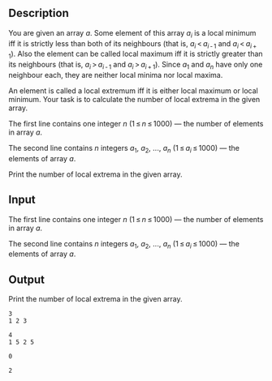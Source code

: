 ## Description

<div><p>You are given an array <span class="tex-span"><i>a</i></span>. Some element of this array <span class="tex-span"><i>a</i><sub class="lower-index"><i>i</i></sub></span> is a <span class="tex-font-style-it">local minimum</span> iff it is strictly less than both of its neighbours (that is, <span class="tex-span"><i>a</i><sub class="lower-index"><i>i</i></sub> &lt; <i>a</i><sub class="lower-index"><i>i</i> - 1</sub></span> and <span class="tex-span"><i>a</i><sub class="lower-index"><i>i</i></sub> &lt; <i>a</i><sub class="lower-index"><i>i</i> + 1</sub></span>). Also the element can be called <span class="tex-font-style-it">local maximum</span> iff it is strictly greater than its neighbours (that is, <span class="tex-span"><i>a</i><sub class="lower-index"><i>i</i></sub> &gt; <i>a</i><sub class="lower-index"><i>i</i> - 1</sub></span> and <span class="tex-span"><i>a</i><sub class="lower-index"><i>i</i></sub> &gt; <i>a</i><sub class="lower-index"><i>i</i> + 1</sub></span>). Since <span class="tex-span"><i>a</i><sub class="lower-index">1</sub></span> and <span class="tex-span"><i>a</i><sub class="lower-index"><i>n</i></sub></span> have only one neighbour each, they are neither local minima nor local maxima.</p><p>An element is called a <span class="tex-font-style-it">local extremum</span> iff it is either local maximum or local minimum. Your task is to calculate the number of local extrema in the given array.</p></div><div class="input-specification"><p>The first line contains one integer <span class="tex-span"><i>n</i></span> (<span class="tex-span">1 ≤ <i>n</i> ≤ 1000</span>) — the number of elements in array <span class="tex-span"><i>a</i></span>.</p><p>The second line contains <span class="tex-span"><i>n</i></span> integers <span class="tex-span"><i>a</i><sub class="lower-index">1</sub></span>, <span class="tex-span"><i>a</i><sub class="lower-index">2</sub></span>, ..., <span class="tex-span"><i>a</i><sub class="lower-index"><i>n</i></sub></span> (<span class="tex-span">1 ≤ <i>a</i><sub class="lower-index"><i>i</i></sub> ≤ 1000</span>) — the elements of array <span class="tex-span"><i>a</i></span>.</p></div><div class="output-specification"><p>Print the number of local extrema in the given array.</p></div>

## Input

<p>The first line contains one integer <span class="tex-span"><i>n</i></span> (<span class="tex-span">1 ≤ <i>n</i> ≤ 1000</span>) — the number of elements in array <span class="tex-span"><i>a</i></span>.</p><p>The second line contains <span class="tex-span"><i>n</i></span> integers <span class="tex-span"><i>a</i><sub class="lower-index">1</sub></span>, <span class="tex-span"><i>a</i><sub class="lower-index">2</sub></span>, ..., <span class="tex-span"><i>a</i><sub class="lower-index"><i>n</i></sub></span> (<span class="tex-span">1 ≤ <i>a</i><sub class="lower-index"><i>i</i></sub> ≤ 1000</span>) — the elements of array <span class="tex-span"><i>a</i></span>.</p>

## Output

<p>Print the number of local extrema in the given array.</p>





```input1
3
1 2 3

```




```input2
4
1 5 2 5

```




```output1
0

```




```output2
2

```


